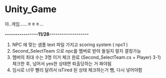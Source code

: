 # Unity_Game
아..게임......ㅎㅎㅎ...


**----------------11/28-------------------**
1. NPC 에 맞는 샘플 text 파일 가지고 scoring system ( npc1 )
2. Second_SelectTeam 으로 npc를 멤버로 받아 들일지 말지 결정가능
3. 멤버의 최대 수는 3명 이거 체크 완료 (Second_SelectTeam.cs + Player)
  3-1) 체크한 후, 넘어서 yes한 상태면 퇴출당하는 거 짜야됨
4. 임시로 너무 빨리 달려서 isTired 된 상태 체크하는거 뺌, 다시 넣어야함
